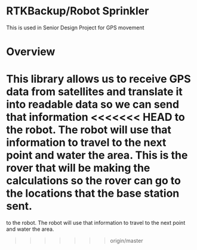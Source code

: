# RTKBackup/Robot Sprinkler
This is used in Senior Design Project for GPS movement

# Overview
This library allows us to receive GPS data from satellites and translate it into readable data so we can send that information
<<<<<<< HEAD
to the robot. The robot will use that information to travel to the next point and water the area. This is the rover that will
be making the calculations so the rover can go to the locations that the base station sent.
=======
to the robot. The robot will use that information to travel to the next point and water the area.
>>>>>>> origin/master
